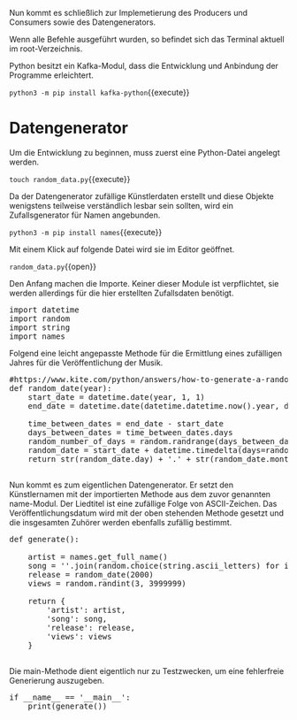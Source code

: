 Nun kommt es schließlich zur Implemetierung des Producers und Consumers sowie des Datengenerators.

Wenn alle Befehle ausgeführt wurden, so befindet sich das Terminal aktuell im root-Verzeichnis. 

Python besitzt ein Kafka-Modul, dass die Entwicklung und Anbindung der Programme erleichtert.

`python3 -m pip install kafka-python`{{execute}}

# Datengenerator

Um die Entwicklung zu beginnen, muss zuerst eine Python-Datei angelegt werden.

`touch random_data.py`{{execute}}

Da der Datengenerator zufällige Künstlerdaten erstellt und diese Objekte wenigstens teilweise verständlich lesbar sein sollten, wird ein Zufallsgenerator für Namen angebunden.

`python3 -m pip install names`{{execute}}

Mit einem Klick auf folgende Datei wird sie im Editor geöffnet.

`random_data.py`{{open}}

Den Anfang machen die Importe. Keiner dieser Module ist verpflichtet, sie werden allerdings für die hier erstellten Zufallsdaten benötigt.

<pre class="file" data-filename="random_data.py" data-target="replace">
import datetime
import random
import string
import names
</pre>

Folgend eine leicht angepasste Methode für die Ermittlung eines zufälligen Jahres für die Veröffentlichung der Musik.

<pre class="file" data-filename="random_data.py" data-target="append">
#https://www.kite.com/python/answers/how-to-generate-a-random-date-between-two-dates-in-python
def random_date(year):
    start_date = datetime.date(year, 1, 1)
    end_date = datetime.date(datetime.datetime.now().year, datetime.datetime.now().month, datetime.datetime.now().day)

    time_between_dates = end_date - start_date
    days_between_dates = time_between_dates.days
    random_number_of_days = random.randrange(days_between_dates)
    random_date = start_date + datetime.timedelta(days=random_number_of_days)
    return str(random_date.day) + '.' + str(random_date.month) + '.' + str(random_date.year)
  
</pre>

Nun kommt es zum eigentlichen Datengenerator. 
Er setzt den Künstlernamen mit der importierten Methode aus dem zuvor genannten name-Modul.
Der Liedtitel ist eine zufällige Folge von ASCII-Zeichen.
Das Veröffentlichungsdatum wird mit der oben stehenden Methode gesetzt und die insgesamten Zuhörer werden ebenfalls zufällig bestimmt.

<pre class="file" data-filename="random_data.py" data-target="append">
def generate():
    
    artist = names.get_full_name()
    song = ''.join(random.choice(string.ascii_letters) for i in range(10))
    release = random_date(2000)
    views = random.randint(3, 3999999)

    return {
        'artist': artist,
        'song': song,
        'release': release,
        'views': views
    }
    
</pre>

Die main-Methode dient eigentlich nur zu Testzwecken, um eine fehlerfreie Generierung auszugeben.

<pre class="file" data-filename="random_data.py" data-target="append">
if __name__ == '__main__':
    print(generate())
</pre>

